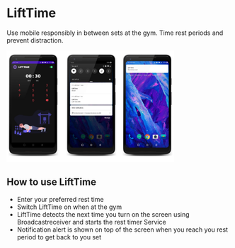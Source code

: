 # LiftTime
Use mobile responsibly in between sets at the gym. Time rest periods and prevent distraction. 

<img src="images/liftime_github.jpg" width=75%> 

<h2>How to use LiftTime</h2>

<ul>
<li>Enter your preferred rest time</li>
<li>Switch LiftTime on when at the gym</li>
<li>LiftTime detects the next time you turn on the screen using Broadcastreceiver and starts the rest timer Service</li> 
<li>Notification alert is shown on top of the screen when you reach you rest period to get back to you set</li>
<ul>

